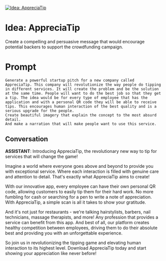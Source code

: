 
[![Idea: AppreciaTip](https://flow-prompt-covers.s3.us-west-1.amazonaws.com/icon/illustrative/illus_4.png)]()
# Idea: AppreciaTip 
Create a compelling and persuasive message that would encourage potential backers to support the crowdfunding campaign.

# Prompt

```
Generate a powerful startup pitch for a new company called AppreciaTip. This company will revolutionize the way people do tipping in different services. It will create the problem and be the solution at the same time. People will want to do the best job so that they get a tip. The idea would be for every type of employee that has the application and with a personal QR code they will be able to receive tips. This encourages human interaction of the best quality and is a serious upgrade for the people. 
Create beautiful imagery that explain the concept to the most absurd detail. 
And make a narration that will make people want to use this service.
```

## Conversation

**ASSISTANT**: Introducing AppreciaTip, the revolutionary new way to tip for services that will change the game! 



Imagine a world where everyone goes above and beyond to provide you with exceptional service. Where each interaction is filled with genuine care and attention to detail. That's exactly what AppreciaTip aims to create! 



With our innovative app, every employee can have their own personal QR code, allowing customers to easily tip them for their hard work. No more fumbling for cash or searching for a pen to write a note of appreciation. With AppreciaTip, a simple scan is all it takes to show your gratitude.



And it's not just for restaurants - we're talking hairstylists, barbers, nail technicians, massage therapists, and more! Any profession that provides a service can benefit from this app. And best of all, our platform creates healthy competition between employees, driving them to do their absolute best and providing you with an unforgettable experience.



So join us in revolutionizing the tipping game and elevating human interaction to its highest level. Download AppreciaTip today and start showing your appreciation like never before!


